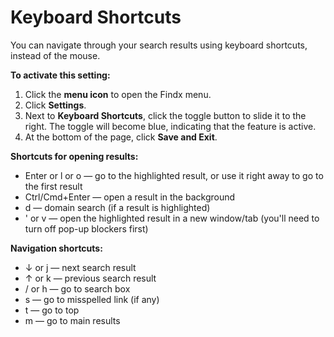 # Keyboard Shortcuts

You can navigate through your search results using keyboard shortcuts, instead of the mouse. 


**To activate this setting:** 


1. Click the **menu icon** to open the Findx menu.
2. Click **Settings**.
3. Next to **Keyboard Shortcuts**, click the toggle button to slide it to the right. The toggle will become blue, indicating that the feature is active.
4. At the bottom of the page, click **Save and Exit**.


**Shortcuts for opening results:**


* Enter or l or o — go to the highlighted result, or use it right away to go to the first result
* Ctrl/Cmd+Enter — open a result in the background
* d — domain search (if a result is highlighted)
* ' or v — open the highlighted result in a new window/tab (you'll need to turn off pop-up blockers first)


**Navigation shortcuts:**


* ↓ or j — next search result
* ↑ or k — previous search result
* / or h — go to search box
* s — go to misspelled link (if any)
* t — go to top
* m — go to main results




